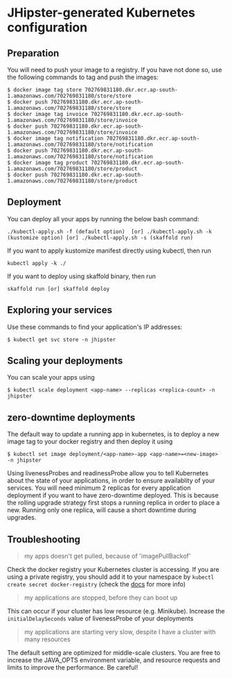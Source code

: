 # JHipster-generated Kubernetes configuration

## Preparation

You will need to push your image to a registry. If you have not done so, use the following commands to tag and push the images:

```
$ docker image tag store 702769831180.dkr.ecr.ap-south-1.amazonaws.com/702769831180/store/store
$ docker push 702769831180.dkr.ecr.ap-south-1.amazonaws.com/702769831180/store/store
$ docker image tag invoice 702769831180.dkr.ecr.ap-south-1.amazonaws.com/702769831180/store/invoice
$ docker push 702769831180.dkr.ecr.ap-south-1.amazonaws.com/702769831180/store/invoice
$ docker image tag notification 702769831180.dkr.ecr.ap-south-1.amazonaws.com/702769831180/store/notification
$ docker push 702769831180.dkr.ecr.ap-south-1.amazonaws.com/702769831180/store/notification
$ docker image tag product 702769831180.dkr.ecr.ap-south-1.amazonaws.com/702769831180/store/product
$ docker push 702769831180.dkr.ecr.ap-south-1.amazonaws.com/702769831180/store/product
```

## Deployment

You can deploy all your apps by running the below bash command:

```
./kubectl-apply.sh -f (default option)  [or] ./kubectl-apply.sh -k (kustomize option) [or] ./kubectl-apply.sh -s (skaffold run)
```

If you want to apply kustomize manifest directly using kubectl, then run

```
kubectl apply -k ./
```

If you want to deploy using skaffold binary, then run

```
skaffold run [or] skaffold deploy
```

## Exploring your services

Use these commands to find your application's IP addresses:

```
$ kubectl get svc store -n jhipster
```

## Scaling your deployments

You can scale your apps using

```
$ kubectl scale deployment <app-name> --replicas <replica-count> -n jhipster
```

## zero-downtime deployments

The default way to update a running app in kubernetes, is to deploy a new image tag to your docker registry and then deploy it using

```
$ kubectl set image deployment/<app-name>-app <app-name>=<new-image>  -n jhipster
```

Using livenessProbes and readinessProbe allow you to tell Kubernetes about the state of your applications, in order to ensure availablity of your services. You will need minimum 2 replicas for every application deployment if you want to have zero-downtime deployed.
This is because the rolling upgrade strategy first stops a running replica in order to place a new. Running only one replica, will cause a short downtime during upgrades.

## Troubleshooting

> my apps doesn't get pulled, because of 'imagePullBackof'

Check the docker registry your Kubernetes cluster is accessing. If you are using a private registry, you should add it to your namespace by `kubectl create secret docker-registry` (check the [docs](https://kubernetes.io/docs/tasks/configure-pod-container/pull-image-private-registry/) for more info)

> my applications are stopped, before they can boot up

This can occur if your cluster has low resource (e.g. Minikube). Increase the `initialDelaySeconds` value of livenessProbe of your deployments

> my applications are starting very slow, despite I have a cluster with many resources

The default setting are optimized for middle-scale clusters. You are free to increase the JAVA_OPTS environment variable, and resource requests and limits to improve the performance. Be careful!
